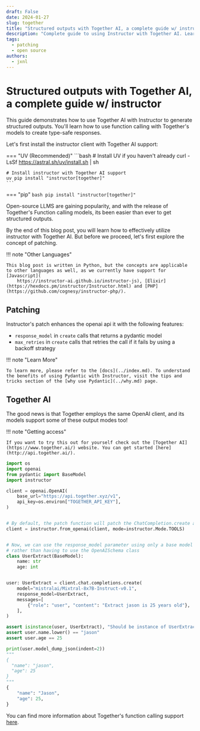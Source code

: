 ```yaml
---
draft: False
date: 2024-01-27
slug: together
title: "Structured outputs with Together AI, a complete guide w/ instructor"
description: "Complete guide to using Instructor with Together AI. Learn how to generate structured, type-safe outputs with Together AI."
tags:
  - patching
  - open source
authors:
  - jxnl
---
```


# Structured outputs with Together AI, a complete guide w/ instructor

This guide demonstrates how to use Together AI with Instructor to generate structured outputs. You'll learn how to use function calling with Together's models to create type-safe responses.

Let's first install the instructor client with Together AI support:

=== "UV (Recommended)"
    ```bash
    # Install UV if you haven't already
    curl -LsSf https://astral.sh/uv/install.sh | sh

    # Install instructor with Together AI support
    uv pip install "instructor[together]"
    ```

=== "pip"
    ```bash
    pip install "instructor[together]"
    ```

Open-source LLMS are gaining popularity, and with the release of Together's Function calling models, its been easier than ever to get structured outputs.

By the end of this blog post, you will learn how to effectively utilize instructor with Together AI. But before we proceed, let's first explore the concept of patching.

!!! note "Other Languages"

    This blog post is written in Python, but the concepts are applicable to other languages as well, as we currently have support for [Javascript](
        https://instructor-ai.github.io/instructor-js), [Elixir](https://hexdocs.pm/instructor/Instructor.html) and [PHP](https://github.com/cognesy/instructor-php/).

<!-- more -->

## Patching

Instructor's patch enhances the openai api it with the following features:

- `response_model` in `create` calls that returns a pydantic model
- `max_retries` in `create` calls that retries the call if it fails by using a backoff strategy

!!! note "Learn More"

    To learn more, please refer to the [docs](../index.md). To understand the benefits of using Pydantic with Instructor, visit the tips and tricks section of the [why use Pydantic](../why.md) page.

## Together AI

The good news is that Together employs the same OpenAI client, and its models support some of these output modes too!

!!! note "Getting access"

    If you want to try this out for yourself check out the [Together AI](https://www.together.ai/) website. You can get started [here](http://api.together.ai/).

```python
import os
import openai
from pydantic import BaseModel
import instructor

client = openai.OpenAI(
    base_url="https://api.together.xyz/v1",
    api_key=os.environ["TOGETHER_API_KEY"],
)


# By default, the patch function will patch the ChatCompletion.create and ChatCompletion.create methods to support the response_model parameter
client = instructor.from_openai(client, mode=instructor.Mode.TOOLS)


# Now, we can use the response_model parameter using only a base model
# rather than having to use the OpenAISchema class
class UserExtract(BaseModel):
    name: str
    age: int


user: UserExtract = client.chat.completions.create(
    model="mistralai/Mixtral-8x7B-Instruct-v0.1",
    response_model=UserExtract,
    messages=[
        {"role": "user", "content": "Extract jason is 25 years old"},
    ],
)

assert isinstance(user, UserExtract), "Should be instance of UserExtract"
assert user.name.lower() == "jason"
assert user.age == 25

print(user.model_dump_json(indent=2))
"""
{
  "name": "jason",
  "age": 25
}
"""
{
    "name": "Jason",
    "age": 25,
}
```

You can find more information about Together's function calling support [here](https://docs.together.ai/docs/function-calling).
